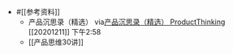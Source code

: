 - #[[参考资料]]
    - 产品沉思录（精选）
via[产品沉思录（精选） ProductThinking](https://index.pmthinking.com/ProductThinking-a601a12335044f349a22caf57f274c27)
[[20201211]] 下午2:58
    - [[产品思维30讲]]
